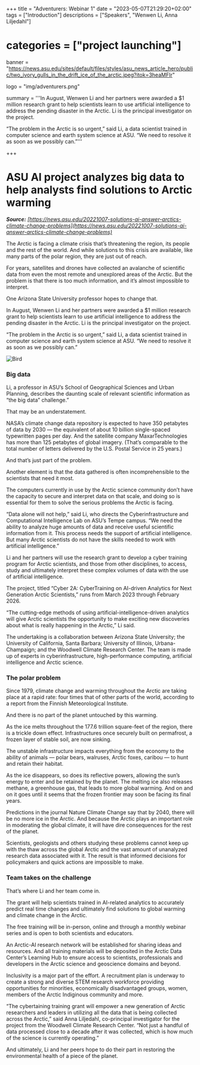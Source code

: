 +++
title = "Adventurers: Webinar 1"
date = "2023-05-07T21:29:20+02:00"
tags = ["Introduction"]
descriptions = ["Speakers", "Wenwen Li, Anna Liljedahl"]
# categories = ["project launching"]
banner = "https://news.asu.edu/sites/default/files/styles/asu_news_article_hero/public/two_ivory_gulls_in_the_drift_ice_of_the_arctic.jpeg?itok=3heaMFIr"

logo = "img/adventurers.png"

summary = '''In August, Wenwen Li and her partners were awarded a $1 million research grant to help scientists learn to use artificial intelligence to address the pending disaster in the Arctic. Li is the principal investigator on the project. 

“The problem in the Arctic is so urgent,” said Li, a data scientist trained in computer science and earth system science at ASU. “We need to resolve it as soon as we possibly can.”'''
    
+++

# ASU AI project analyzes big data to help analysts find solutions to Arctic warming

*__Source:__ [https://news.asu.edu/20221007-solutions-ai-answer-arctics-climate-change-problems](https://news.asu.edu/20221007-solutions-ai-answer-arctics-climate-change-problems)*

The Arctic is facing a climate crisis that’s threatening the region, its people and the rest of the world. And while solutions to this crisis are available, like many parts of the polar region, they are just out of reach. 

For years, satellites and drones have collected an avalanche of scientific data from even the most remote and unexplored areas of the Arctic. But the problem is that there is too much information, and it’s almost impossible to interpret. 

One Arizona State University professor hopes to change that. 

In August, Wenwen Li and her partners were awarded a $1 million research grant to help scientists learn to use artificial intelligence to address the pending disaster in the Arctic. Li is the principal investigator on the project. 

“The problem in the Arctic is so urgent,” said Li, a data scientist trained in computer science and earth system science at ASU. “We need to resolve it as soon as we possibly can.”


![Bird](https://news.asu.edu/sites/default/files/styles/asu_news_article_hero/public/two_ivory_gulls_in_the_drift_ice_of_the_arctic.jpeg?itok=3heaMFIr)


### Big data 

Li, a professor in ASU’s School of Geographical Sciences and Urban Planning, describes the daunting scale of relevant scientific information as “the big data” challenge.”

That may be an understatement. 

NASA’s climate change data repository is expected to have 350 petabytes of data by 2030 — the equivalent of about 10 billion single-spaced typewritten pages per day. And the satellite company MaxarTechnologies has more than 125 petabytes of global imagery. (That’s comparable to the total number of letters delivered by the U.S. Postal Service in 25 years.)

And that’s just part of the problem.

Another element is that the data gathered is often incomprehensible to the scientists that need it most. 

The computers currently in use by the Arctic science community don’t have the capacity to secure and interpret data on that scale, and doing so is essential for them to solve the serious problems the Arctic is facing. 

“Data alone will not help,” said Li, who directs the Cyberinfrastructure and Computational Intelligence Lab on ASU’s Tempe campus. “We need the ability to analyze huge amounts of data and receive useful scientific information from it. This process needs the support of artificial intelligence. But many Arctic scientists do not have the skills needed to work with artificial intelligence.” 

Li and her partners will use the research grant to develop a cyber training program for Arctic scientists, and those from other disciplines, to access, study and ultimately interpret these complex volumes of data with the use of artificial intelligence. 

The project, titled “Cyber 2A: CyberTraining on AI-driven Analytics for Next Generation Arctic Scientists,” runs from March 2023 through February 2026.

“The cutting-edge methods of using artificial-intelligence-driven analytics will give Arctic scientists the opportunity to make exciting new discoveries about what is really happening in the Arctic,” Li said. 

The undertaking is a collaboration between Arizona State University; the University of California, Santa Barbara; University of Illinois, Urbana-Champaign; and the Woodwell Climate Research Center. The team
 is made up of experts in cyberinfrastructure, high-performance computing, artificial intelligence and Arctic science.

 ### The polar problem

Since 1979, climate change and warming throughout the Arctic are taking place at a rapid rate: four times that of other parts of the world, according to a report from the Finnish Meteorological Institute. 

And there is no part of the planet untouched by this warming.

As the ice melts throughout the 177.6 trillion square-feet of the region, there is a trickle down effect. Infrastructures once securely built on permafrost, a frozen layer of stable soil, are now sinking.

The unstable infrastructure impacts everything from the economy to the ability of animals — polar bears, walruses, Arctic foxes, caribou — to hunt and retain their habitat.

As the ice disappears, so does its reflective powers, allowing the sun’s energy to enter and be retained by the planet. The melting ice also releases methane, a greenhouse gas, that leads to more global warming. And on and on it goes until it seems that the frozen frontier may soon be facing its final years.

Predictions in the journal Nature Climate Change say that by 2040, there will be no more ice in the Arctic. And because the Arctic plays an important role in moderating the global climate, it will have dire consequences for the rest of the planet.

Scientists, geologists and others studying these problems cannot keep up with the thaw across the global Arctic and the vast amount of unanalyzed research data associated with it. The result is that informed decisions for policymakers and quick actions are impossible to make. 

### Team takes on the challenge 

That’s where Li and her team come in.

The grant will help scientists trained in AI-related analytics to accurately predict real time changes and ultimately find solutions to global warming and climate change in the Arctic. 

The free training will be in-person, online and through a monthly webinar series and is open to both scientists and educators. 

An Arctic-AI research network will be established for sharing ideas and resources. And all training materials will be deposited in the Arctic Data Center’s Learning Hub to ensure access to scientists, professionals and developers in the Arctic science and geoscience domains and beyond. 

Inclusivity is a major part of the effort. A recruitment plan is underway to create a strong and diverse STEM research workforce providing opportunities for minorities, economically disadvantaged groups, women, members of the Arctic Indiginous community and more. 

“The cybertaining training grant will empower a new generation of Arctic researchers and leaders in utilizing all the data that is being collected across the Arctic,” said Anna Liljedahl, co-principal investigator for the project from the Woodwell Climate Research Center. “Not just a handful of data processed close to a decade after it was collected, which is how much of the science is currently operating.”

And ultimately, Li and her peers hope to do their part in restoring the environmental health of a piece of the planet. 